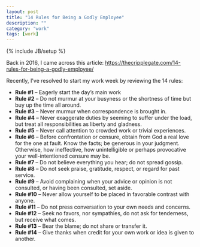 ```yaml
---
layout: post
title: "14 Rules for Being a Godly Employee"
description: ""
category: "work"
tags: [work]
---
```

{% include JB/setup %}

Back in 2016, I came across this article: <https://thecripplegate.com/14-rules-for-being-a-godly-employee/>

Recently, I've resolved to start my work week by reviewing the 14 rules:

- **Rule #1** – Eagerly start the day’s main work
- **Rule #2** – Do not murmur at your busyness or the shortness of time but buy up the time all around.
- **Rule #3** – Never murmur when correspondence is brought in.
- **Rule #4** – Never exaggerate duties by seeming to suffer under the load, but treat all responsibilities as liberty and gladness.
- **Rule #5** – Never call attention to crowded work or trivial experiences.
- **Rule #6** – Before confrontation or censure, obtain from God a real love for the one at fault. Know the facts; be generous in your judgment. Otherwise, how ineffective, how unintelligible or perhaps provocative your well-intentioned censure may be.
- **Rule #7** – Do not believe everything you hear; do not spread gossip.
- **Rule #8** – Do not seek praise, gratitude, respect, or regard for past service.
- **Rule #9** – Avoid complaining when your advice or opinion is not consulted, or having been consulted, set aside.
- **Rule #10** – Never allow yourself to be placed in favorable contrast with anyone.
- **Rule #11** – Do not press conversation to your own needs and concerns.
- **Rule #12** – Seek no favors, nor sympathies, do not ask for tenderness, but receive what comes.
- **Rule #13** – Bear the blame; do not share or transfer it.
- **Rule #14** – Give thanks when credit for your own work or idea is given to another.
